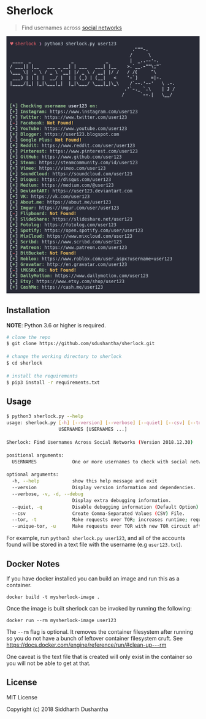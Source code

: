 # Sherlock
> Find usernames across [social networks](https://github.com/sdushantha/sherlock/blob/master/sites.md) 

<p align="center">
<img src="preview.png">
</a>
</p>

## Installation

**NOTE**: Python 3.6 or higher is required.

```bash
# clone the repo
$ git clone https://github.com/sdushantha/sherlock.git

# change the working directory to sherlock
$ cd sherlock

# install the requirements
$ pip3 install -r requirements.txt
```

## Usage

```bash
$ python3 sherlock.py --help
usage: sherlock.py [-h] [--version] [--verbose] [--quiet] [--csv] [--tor] [--unique-tor]
                   USERNAMES [USERNAMES ...]

Sherlock: Find Usernames Across Social Networks (Version 2018.12.30)

positional arguments:
  USERNAMES             One or more usernames to check with social networks.

optional arguments:
  -h, --help            show this help message and exit
  --version             Display version information and dependencies.
  --verbose, -v, -d, --debug
                        Display extra debugging information.
  --quiet, -q           Disable debugging information (Default Option).
  --csv                 Create Comma-Separated Values (CSV) File.
  --tor, -t             Make requests over TOR; increases runtime; requires TOR to be installed and in system path.
  --unique-tor, -u      Make requests over TOR with new TOR circuit after each request; increases runtime; requires TOR to be installed and in system path.
```

For example, run ```python3 sherlock.py user123```, and all of the accounts
found will be stored in a text file with the username (e.g ```user123.txt```).

## Docker Notes
If you have docker installed you can build an image and run this as a container.

```
docker build -t mysherlock-image .
```

Once the image is built sherlock can be invoked by running the following:

```
docker run --rm mysherlock-image user123
```

The ```--rm``` flag is optional.  It removes the container filesystem after running so you do not have a bunch of leftover container filesystem cruft.  See https://docs.docker.com/engine/reference/run/#clean-up---rm

One caveat is the text file that is created will only exist in the container so you will not be able to get at that.

## License
MIT License

Copyright (c) 2018 Siddharth Dushantha

